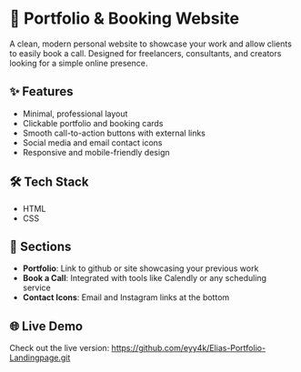 # 📇 Portfolio & Booking Website

A clean, modern personal website to showcase your work and allow clients to easily book a call. Designed for freelancers, consultants, and creators looking for a simple online presence.

## ✨ Features

- Minimal, professional layout
- Clickable portfolio and booking cards
- Smooth call-to-action buttons with external links
- Social media and email contact icons
- Responsive and mobile-friendly design

## 🛠️ Tech Stack

- HTML
- CSS

## 🔗 Sections

- **Portfolio**: Link to github or site showcasing your previous work
- **Book a Call**: Integrated with tools like Calendly or any scheduling service
- **Contact Icons**: Email and Instagram links at the bottom


## 🌐 Live Demo

Check out the live version: https://github.com/eyy4k/Elias-Portfolio-Landingpage.git

